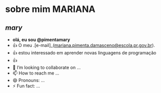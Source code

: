 <!---comentários--->
  # sobre mim **MARIANA**
   ## *mary*
- **olá, eu sou @pimentamary**
- :+1: O meu .[e-mail]_(mariana.pimenta.damasceno@escola.pr.gov.br).
- :+1: estou interessado em aprender novas linguagens de programação
- :+1: 
- 💞️ I’m looking to collaborate on ...
- 📫 How to reach me ...
- 😄 Pronouns: ...
- ⚡ Fun fact: ...

<!---
pimentamary/pimentamary is a ✨ special ✨ repository because its `README.md` (this file) appears on your GitHub profile.
You can click the Preview link to take a look at your changes.
--->
